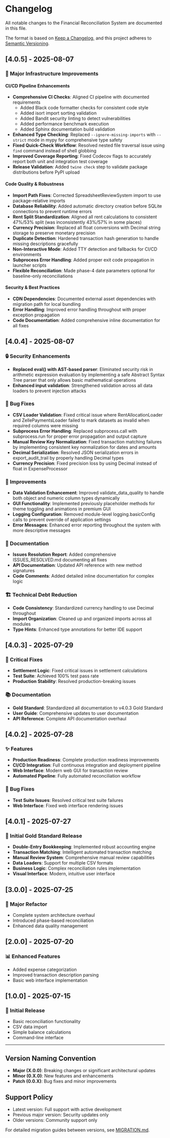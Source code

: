 # Changelog

All notable changes to the Financial Reconciliation System are documented in this file.

The format is based on [Keep a Changelog](https://keepachangelog.com/en/1.0.0/),
and this project adheres to [Semantic Versioning](https://semver.org/spec/v2.0.0.html).

## [4.0.5] - 2025-08-07

### 🚀 Major Infrastructure Improvements

#### CI/CD Pipeline Enhancements
- **Comprehensive CI Checks**: Aligned CI pipeline with documented requirements
  - Added Black code formatter checks for consistent code style
  - Added isort import sorting validation
  - Added Bandit security linting to detect vulnerabilities
  - Added performance benchmark execution
  - Added Sphinx documentation build validation
- **Enhanced Type Checking**: Replaced `--ignore-missing-imports` with `--strict` mode in mypy for comprehensive type safety
- **Fixed Quick-Check Workflow**: Resolved nested file traversal issue using `find` command instead of shell globbing
- **Improved Coverage Reporting**: Fixed Codecov flags to accurately report both unit and integration test coverage
- **Release Validation**: Added `twine check` step to validate package distributions before PyPI upload

#### Code Quality & Robustness
- **Import Path Fixes**: Corrected SpreadsheetReviewSystem import to use package-relative imports
- **Database Reliability**: Added automatic directory creation before SQLite connections to prevent runtime errors
- **Rent Split Standardization**: Aligned all rent calculations to consistent 47%/53% split (was inconsistently 43%/57% in some places)
- **Currency Precision**: Replaced all float conversions with Decimal string storage to preserve monetary precision
- **Duplicate Detection**: Hardened transaction hash generation to handle missing descriptions gracefully
- **Non-Interactive Mode**: Added TTY detection and fallbacks for CI/CD environments
- **Subprocess Error Handling**: Added proper exit code propagation in launcher scripts
- **Flexible Reconciliation**: Made phase-4 date parameters optional for baseline-only reconciliations

#### Security & Best Practices
- **CDN Dependencies**: Documented external asset dependencies with migration path for local bundling
- **Error Handling**: Improved error handling throughout with proper exception propagation
- **Code Documentation**: Added comprehensive inline documentation for all fixes

## [4.0.4] - 2025-08-07

### 🔒 Security Enhancements
- **Replaced eval() with AST-based parser**: Eliminated security risk in arithmetic expression evaluation by implementing a safe Abstract Syntax Tree parser that only allows basic mathematical operations
- **Enhanced input validation**: Strengthened validation across all data loaders to prevent injection attacks

### 🐛 Bug Fixes
- **CSV Loader Validation**: Fixed critical issue where RentAllocationLoader and ZellePaymentsLoader failed to mark datasets as invalid when required columns were missing
- **Subprocess Error Handling**: Replaced subprocess.call with subprocess.run for proper error propagation and output capture
- **Manual Review Key Normalization**: Fixed transaction matching failures by implementing consistent key normalization for dates and amounts
- **Decimal Serialization**: Resolved JSON serialization errors in export_audit_trail by properly handling Decimal types
- **Currency Precision**: Fixed precision loss by using Decimal instead of float in ExpenseProcessor

### 🚀 Improvements
- **Data Validation Enhancement**: Improved validate_data_quality to handle both object and numeric column types dynamically
- **GUI Functionality**: Implemented previously placeholder methods for theme toggling and animations in premium GUI
- **Logging Configuration**: Removed module-level logging.basicConfig calls to prevent override of application settings
- **Error Messages**: Enhanced error reporting throughout the system with more descriptive messages

### 📝 Documentation
- **Issues Resolution Report**: Added comprehensive ISSUES_RESOLVED.md documenting all fixes
- **API Documentation**: Updated API reference with new method signatures
- **Code Comments**: Added detailed inline documentation for complex logic

### 🏗️ Technical Debt Reduction
- **Code Consistency**: Standardized currency handling to use Decimal throughout
- **Import Organization**: Cleaned up and organized imports across all modules
- **Type Hints**: Enhanced type annotations for better IDE support

## [4.0.3] - 2025-07-29

### 🚨 Critical Fixes
- **Settlement Logic**: Fixed critical issues in settlement calculations
- **Test Suite**: Achieved 100% test pass rate
- **Production Stability**: Resolved production-breaking issues

### 📚 Documentation
- **Gold Standard**: Standardized all documentation to v4.0.3 Gold Standard
- **User Guide**: Comprehensive updates to user documentation
- **API Reference**: Complete API documentation overhaul

## [4.0.2] - 2025-07-28

### ✨ Features
- **Production Readiness**: Complete production readiness improvements
- **CI/CD Integration**: Full continuous integration and deployment pipeline
- **Web Interface**: Modern web GUI for transaction review
- **Automated Pipeline**: Fully automated reconciliation workflow

### 🐛 Bug Fixes
- **Test Suite Issues**: Resolved critical test suite failures
- **Web Interface**: Fixed web interface rendering issues

## [4.0.1] - 2025-07-27

### 🎉 Initial Gold Standard Release
- **Double-Entry Bookkeeping**: Implemented robust accounting engine
- **Transaction Matching**: Intelligent automated transaction matching
- **Manual Review System**: Comprehensive manual review capabilities
- **Data Loaders**: Support for multiple CSV formats
- **Business Logic**: Complex reconciliation rules implementation
- **Visual Interface**: Modern, intuitive user interface

## [3.0.0] - 2025-07-25

### 🔄 Major Refactor
- Complete system architecture overhaul
- Introduced phase-based reconciliation
- Enhanced data quality management

## [2.0.0] - 2025-07-20

### 📊 Enhanced Features
- Added expense categorization
- Improved transaction description parsing
- Basic web interface implementation

## [1.0.0] - 2025-07-15

### 🚀 Initial Release
- Basic reconciliation functionality
- CSV data import
- Simple balance calculations
- Command-line interface

---

## Version Naming Convention

- **Major (X.0.0)**: Breaking changes or significant architectural updates
- **Minor (0.X.0)**: New features and enhancements
- **Patch (0.0.X)**: Bug fixes and minor improvements

## Support Policy

- Latest version: Full support with active development
- Previous major version: Security updates only
- Older versions: Community support only

For detailed migration guides between versions, see [MIGRATION.md](docs/MIGRATION.md).
